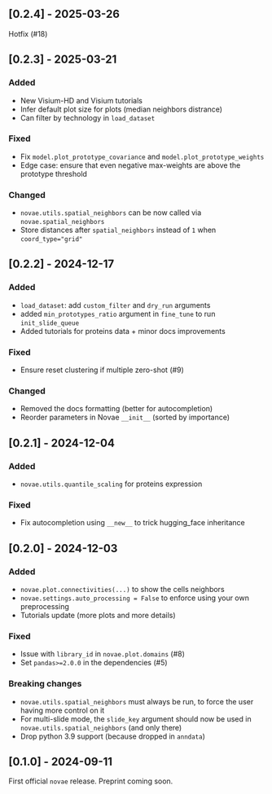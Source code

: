 ## [0.2.4] - 2025-03-26

Hotfix (#18)

## [0.2.3] - 2025-03-21

### Added
- New Visium-HD and Visium tutorials
- Infer default plot size for plots (median neighbors distrance)
- Can filter by technology in `load_dataset`

### Fixed
- Fix `model.plot_prototype_covariance` and `model.plot_prototype_weights`
- Edge case: ensure that even negative max-weights are above the prototype threshold

### Changed
- `novae.utils.spatial_neighbors` can be now called via `novae.spatial_neighbors`
- Store distances after `spatial_neighbors` instead of `1` when `coord_type="grid"`

## [0.2.2] - 2024-12-17

### Added
- `load_dataset`: add `custom_filter` and `dry_run` arguments
- added `min_prototypes_ratio` argument in `fine_tune` to run `init_slide_queue`
- Added tutorials for proteins data + minor docs improvements

### Fixed
- Ensure reset clustering if multiple zero-shot (#9)

### Changed
- Removed the docs formatting (better for autocompletion)
- Reorder parameters in Novae `__init__` (sorted by importance)

## [0.2.1] - 2024-12-04

### Added
- `novae.utils.quantile_scaling` for proteins expression

### Fixed
- Fix autocompletion using `__new__` to trick hugging_face inheritance


## [0.2.0] - 2024-12-03

### Added

- `novae.plot.connectivities(...)` to show the cells neighbors
- `novae.settings.auto_processing = False` to enforce using your own preprocessing
- Tutorials update (more plots and more details)

### Fixed

- Issue with `library_id` in `novae.plot.domains` (#8)
- Set `pandas>=2.0.0` in the dependencies (#5)

### Breaking changes

- `novae.utils.spatial_neighbors` must always be run, to force the user having more control on it
- For multi-slide mode, the `slide_key` argument should now be used in `novae.utils.spatial_neighbors` (and only there)
- Drop python 3.9 support (because dropped in `anndata`)

## [0.1.0] - 2024-09-11

First official `novae` release. Preprint coming soon.
